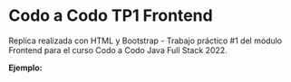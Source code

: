 # Codo a Codo TP1 Frontend
Replica realizada con HTML y Bootstrap - Trabajo práctico #1 del módulo Frontend para el curso Codo a Codo Java Full Stack 2022.

**Ejemplo:**


